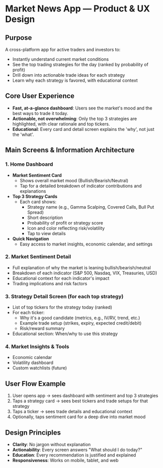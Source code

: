 # Market News App — Product & UX Design

## Purpose
A cross-platform app for active traders and investors to:
- Instantly understand current market conditions
- See the top trading strategies for the day (ranked by probability of profit)
- Drill down into actionable trade ideas for each strategy
- Learn why each strategy is favored, with educational context

## Core User Experience
- **Fast, at-a-glance dashboard**: Users see the market's mood and the best ways to trade it today.
- **Actionable, not overwhelming**: Only the top 3 strategies are highlighted, with clear rationale and top tickers.
- **Educational**: Every card and detail screen explains the 'why', not just the 'what'.

## Main Screens & Information Architecture

### 1. **Home Dashboard**
- **Market Sentiment Card**
  - Shows overall market mood (Bullish/Bearish/Neutral)
  - Tap for a detailed breakdown of indicator contributions and explanations
- **Top 3 Strategy Cards**
  - Each card shows:
    - Strategy name (e.g., Gamma Scalping, Covered Calls, Bull Put Spread)
    - Short description
    - Probability of profit or strategy score
    - Icon and color reflecting risk/volatility
    - Tap to view details
- **Quick Navigation**
  - Easy access to market insights, economic calendar, and settings

### 2. **Market Sentiment Detail**
- Full explanation of why the market is leaning bullish/bearish/neutral
- Breakdown of each indicator (S&P 500, Nasdaq, VIX, Treasuries, USD)
- Educational context for each indicator's impact
- Trading implications and risk factors

### 3. **Strategy Detail Screen** (for each top strategy)
- List of top tickers for the strategy today (ranked)
- For each ticker:
  - Why it's a good candidate (metrics, e.g., IV/RV, trend, etc.)
  - Example trade setup (strikes, expiry, expected credit/debit)
  - Risk/reward summary
- Educational section: When/why to use this strategy

### 4. **Market Insights & Tools**
- Economic calendar
- Volatility dashboard
- Custom watchlists (future)

## User Flow Example
1. User opens app → sees dashboard with sentiment and top 3 strategies
2. Taps a strategy card → sees best tickers and trade setups for that strategy
3. Taps a ticker → sees trade details and educational context
4. Optionally, taps sentiment card for a deep dive into market mood

## Design Principles
- **Clarity**: No jargon without explanation
- **Actionability**: Every screen answers "What should I do today?"
- **Education**: Every recommendation is justified and explained
- **Responsiveness**: Works on mobile, tablet, and web 